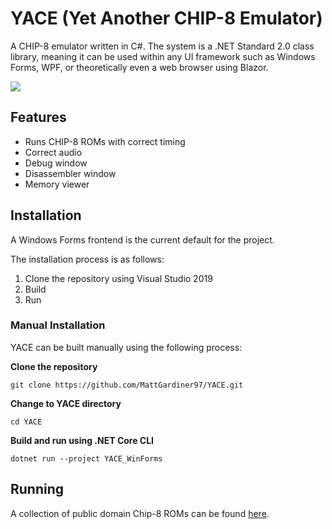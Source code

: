 # YACE (Yet Another CHIP-8 Emulator)

A CHIP-8 emulator written in C#. The system is a .NET Standard 2.0 class library, meaning it can be used within any UI framework such as Windows Forms, WPF, or theoretically even a web browser using Blazor.

![](https://i.imgur.com/Ayg1b91.gif)


## Features
* Runs CHIP-8 ROMs with correct timing
* Correct audio
* Debug window
* Disassembler window
* Memory viewer

## Installation
A Windows Forms frontend is the current default for the project.

The installation process is as follows:
1. Clone the repository using Visual Studio 2019
2. Build
3. Run

### Manual Installation
YACE can be built manually using the following process:

**Clone the repository**

    git clone https://github.com/MattGardiner97/YACE.git

**Change to YACE directory**

    cd YACE

**Build and run using .NET Core CLI**

    dotnet run --project YACE_WinForms

## Running
A collection of public domain Chip-8 ROMs can be found [here](https://www.zophar.net/pdroms/chip8/chip-8-games-pack.html).
